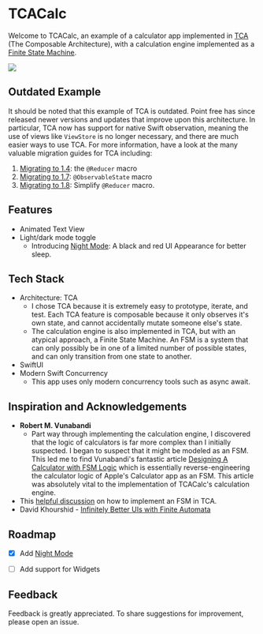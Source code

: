 
# TCACalc

Welcome to TCACalc, an example of a calculator app implemented in [TCA](https://github.com/pointfreeco/swift-composable-architecture) (The Composable Architecture), with a calculation engine implemented as a [Finite State Machine](https://en.wikipedia.org/wiki/Finite-state_machine). 

![](https://github.com/DandyLyons/TCACalc/blob/main/TCACalc/README/RocketSim_Recording_iPhone_14_Pro_2023-09-12_15.38.38.gif?raw=true)

## Outdated Example
It should be noted that this example of TCA is outdated. Point free has since released newer versions and updates that improve upon this architecture. In particular, TCA now has support for native Swift observation, meaning the use of views like `ViewStore` is no longer necessary, and there are much easier ways to use TCA. For more information, have a look at the many valuable migration guides for TCA including: 

1. [Migrating to 1.4](https://swiftpackageindex.com/pointfreeco/swift-composable-architecture/main/documentation/composablearchitecture/migratingto1.4): the `@Reducer` macro
2. [Migrating to 1.7](https://swiftpackageindex.com/pointfreeco/swift-composable-architecture/main/documentation/composablearchitecture/migratingto1.7): `@ObservableState` macro
3. [Migrating to 1.8](https://swiftpackageindex.com/pointfreeco/swift-composable-architecture/main/documentation/composablearchitecture/migratingto1.8): Simplify `@Reducer` macro. 

## Features

- Animated Text View
- Light/dark mode toggle
  - Introducing [Night Mode](https://github.com/DandyLyons/PlusNightMode): A black and red UI Appearance for better sleep. 

## Tech Stack 

- Architecture: TCA
  - I chose TCA because it is extremely easy to prototype, iterate, and test. Each TCA feature is composable because it only observes it's own state, and cannot accidentally mutate someone else's state. 
  - The calculation engine is also implemented in TCA, but with an atypical approach, a Finite State Machine. An FSM is a system that can only possibly be in one of a limited number of possible states, and can only transition from one state to another. 
- SwiftUI
- Modern Swift Concurrency
  - This app uses only modern concurrency tools such as async await. 

## Inspiration and Acknowledgements

- **Robert M. Vunabandi**
  - Part way through implementing the calculation engine, I discovered that the logic of calculators is far more complex than I initially suspected. I began to suspect that it might be modeled as an FSM. This led me to find Vunabandi's fantastic article [Designing A Calculator with FSM Logic](https://rvunabandi.medium.com/making-a-calculator-in-javascript-64193ea6a492) which is essentially reverse-engineering the calculator logic of Apple's Calculator app as an FSM. This article was absolutely vital to the implementation of TCACalc's calculation engine. 
- This [helpful discussion](https://forums.swift.org/t/tca-and-state-chart/50583) on how to implement an FSM in TCA. 
- David Khourshid - [Infinitely Better UIs with Finite Automata](https://www.youtube.com/watch?v=VU1NKX6Qkxc)


## Roadmap


- [x] Add [Night Mode](https://github.com/DandyLyons/PlusNightMode) 
- [ ] Add support for Widgets


## Feedback

Feedback is greatly appreciated. To share suggestions for improvement, please open an issue. 
